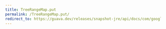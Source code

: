 ```yaml
---
title: TreeRangeMap.put
permalink: /TreeRangeMap.put/
redirect_to: https://guava.dev/releases/snapshot-jre/api/docs/com/google/common/collect/TreeRangeMap.html#put-com.google.common.collect.Range-V-
---
```

